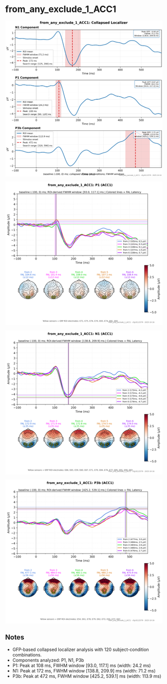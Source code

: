 # from_any_exclude_1_ACC1

![figure](docs/assets/plots/from_any_exclude_1_ACC1/from_any_exclude_1_ACC1-collapsed_localizer.png)

![figure](docs/assets/plots/from_any_exclude_1_ACC1/from_any_exclude_1_ACC1-P1.png)

![figure](docs/assets/plots/from_any_exclude_1_ACC1/from_any_exclude_1_ACC1-N1.png)

![figure](docs/assets/plots/from_any_exclude_1_ACC1/from_any_exclude_1_ACC1-P3b.png)


## Notes

- GFP-based collapsed localizer analysis with 120 subject-condition combinations.
- Components analyzed: P1, N1, P3b
- P1: Peak at 108 ms, FWHM window [93.0, 117.1] ms (width: 24.2 ms)
- N1: Peak at 172 ms, FWHM window [138.8, 209.9] ms (width: 71.2 ms)
- P3b: Peak at 472 ms, FWHM window [425.2, 539.1] ms (width: 113.9 ms)
